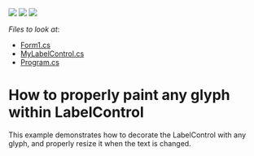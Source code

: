 <!-- default badges list -->
![](https://img.shields.io/endpoint?url=https://codecentral.devexpress.com/api/v1/VersionRange/128621973/13.1.4%2B)
[![](https://img.shields.io/badge/Open_in_DevExpress_Support_Center-FF7200?style=flat-square&logo=DevExpress&logoColor=white)](https://supportcenter.devexpress.com/ticket/details/E298)
[![](https://img.shields.io/badge/📖_How_to_use_DevExpress_Examples-e9f6fc?style=flat-square)](https://docs.devexpress.com/GeneralInformation/403183)
<!-- default badges end -->
<!-- default file list -->
*Files to look at*:

* [Form1.cs](./CS/labelControl/Form1.cs)
* [MyLabelControl.cs](./CS/labelControl/MyLabelControl.cs)
* [Program.cs](./CS/labelControl/Program.cs)
<!-- default file list end -->
# How to properly paint any glyph within LabelControl


<p>This example demonstrates how to decorate the LabelControl with any glyph, and properly resize it when the text is changed.</p>

<br/>


